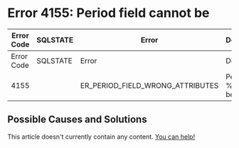
# Error 4155: Period field cannot be


| Error Code | SQLSTATE | Error | Description |
| --- | --- | --- | --- |
| Error Code | SQLSTATE | Error | Description |
| 4155 |  | ER_PERIOD_FIELD_WRONG_ATTRIBUTES | Period field %`s cannot be %s |




## Possible Causes and Solutions


This article doesn't currently contain any content. [You can help!](/en/writing-and-editing-knowledge-base-articles/)

